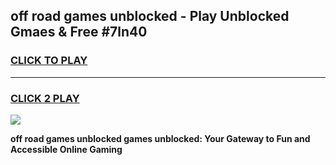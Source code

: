 
## off road games unblocked - Play Unblocked Gmaes & Free #7ln40
<h3>
<a href="https://premium.freeplayer.one?title=off_road_games_unblocked&ref=01M">CLICK TO PLAY</a></h3>
<hr>

<h3>
<a href="https://premium.freeplayer.one?title=off_road_games_unblocked&ref=01M">CLICK 2 PLAY</a>
  
</h3>

<a href="https://premium.freeplayer.one?title=off_road_games_unblocked&ref=01M"><img src="https://clearcache.store/games.png"></a>


**off road games unblocked games unblocked: Your Gateway to Fun and Accessible Online Gaming**
